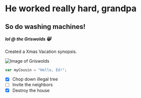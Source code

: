 # He worked really hard, grandpa
## So do washing machines!
##### lol @ the Griswolds 😸

Created a Xmas Vacation synopsis.

![Image of Griswolds](https://townsquare.media/site/341/files/2012/11/christmas-vacation-christmas-eve-dinner.jpg)

``` javascript
var myCousin = "Hello, Ed!";
```

- [x] Chop down illegal tree
- [ ] Invite the neighbors
- [x] Destroy the house
